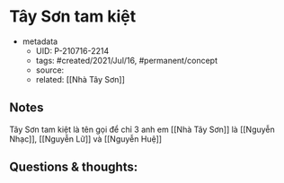 ---
---

# Tây Sơn tam kiệt

- metadata
	- UID: P-210716-2214
	- tags: #created/2021/Jul/16, #permanent/concept 
	- source: 
	- related: [[Nhà Tây Sơn]]

## Notes
Tây Sơn tam kiệt là tên gọi để chỉ 3 anh em [[Nhà Tây Sơn]] là [[Nguyễn Nhạc]], [[Nguyễn Lữ]] và [[Nguyễn Huệ]]

## Questions & thoughts:

